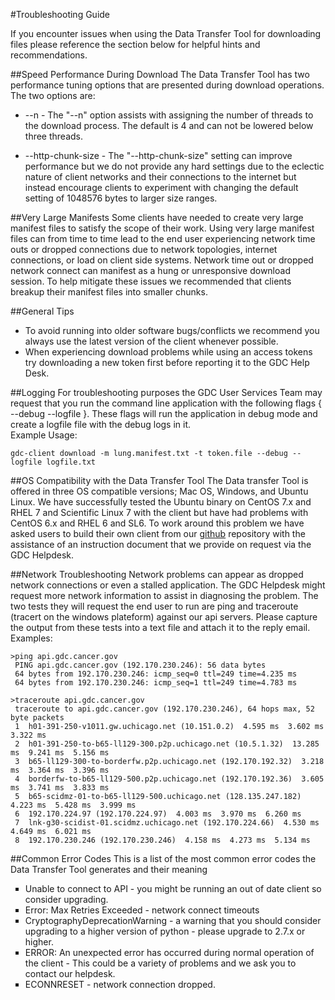 #Troubleshooting Guide

If you encounter issues when using the Data Transfer Tool for downloading files please reference the section below for helpful hints and recommendations.  

##Speed Performance During Download
The Data Transfer Tool has two performance tuning options that are presented during download operations.  The two options are:

* --n - The "--n" option assists with assigning the number of threads to the download process.  The default is 4 and can not be lowered below three threads.

* --http-chunk-size - The "--http-chunk-size" setting can improve performance but we do not provide any hard settings due to the eclectic nature of client networks and their connections to the internet but instead encourage clients to experiment with changing the default setting of 1048576 bytes to larger size ranges.       

##Very Large Manifests
Some clients have needed to create very large manifest files to satisfy the scope of their work.  Using very large manifest files can from time to time lead to the end user experiencing  network time outs or dropped connections due to network topologies, internet connections, or load on client side systems.  Network time out or dropped network connect can manifest as a hung or unresponsive download session. To help mitigate these issues we recommended that clients breakup their manifest files into smaller chunks.  

##General Tips
* To avoid running into older software bugs/conflicts we recommend you always use the latest version of the client whenever possible.  
* When experiencing download problems while using an access tokens try downloading a new token first before reporting it to the GDC Help Desk.  

##Logging
For troubleshooting purposes the GDC User Services Team may request that you run the command line application with the following flags { --debug --logfile }.  These flags will run the application in debug mode and create a logfile file with the debug logs in it.  
Example Usage:
```Debug-Logfile
gdc-client download -m lung.manifest.txt -t token.file --debug --logfile logfile.txt
```

##OS Compatibility with the Data Transfer Tool
The Data transfer Tool is offered in three OS compatible versions; Mac OS, Windows, and Ubuntu Linux.  We have successfully tested the Ubuntu binary on CentOS 7.x and RHEL 7 and Scientific Linux 7 with the client but have had problems with CentOS 6.x and RHEL 6 and SL6.  To work around this problem we have asked users to build their own client from our [github](https://github.com/NCI-GDC/gdc-client) repository with the assistance of an instruction document that we provide on request via the GDC Helpdesk.        


##Network Troubleshooting
Network problems can appear as dropped network connections or even a stalled application.  The GDC Helpdesk might request more network information to assist in diagnosing the problem.  The two tests they will request the end user to run are ping and traceroute (tracert on the windows plateform) against our api servers.  Please capture the output from these tests into a text file and attach it to the reply email.   
Examples:
```Ping
>ping api.gdc.cancer.gov
 PING api.gdc.cancer.gov (192.170.230.246): 56 data bytes
 64 bytes from 192.170.230.246: icmp_seq=0 ttl=249 time=4.235 ms
 64 bytes from 192.170.230.246: icmp_seq=1 ttl=249 time=4.783 ms
```
```Traceroute
>traceroute api.gdc.cancer.gov
 traceroute to api.gdc.cancer.gov (192.170.230.246), 64 hops max, 52 byte packets
 1  h01-391-250-v1011.gw.uchicago.net (10.151.0.2)  4.595 ms  3.602 ms  3.322 ms
 2  h01-391-250-to-b65-ll129-300.p2p.uchicago.net (10.5.1.32)  13.285 ms  9.241 ms  5.156 ms
 3  b65-ll129-300-to-borderfw.p2p.uchicago.net (192.170.192.32)  3.218 ms  3.364 ms  3.396 ms
 4  borderfw-to-b65-ll129-500.p2p.uchicago.net (192.170.192.36)  3.605 ms  3.741 ms  3.833 ms
 5  b65-scidmz-01-to-b65-ll129-500.uchicago.net (128.135.247.182)  4.223 ms  5.428 ms  3.999 ms
 6  192.170.224.97 (192.170.224.97)  4.003 ms  3.970 ms  6.260 ms
 7  lnk-g30-scidist-01.scidmz.uchicago.net (192.170.224.66)  4.530 ms  4.649 ms  6.021 ms
 8  192.170.230.246 (192.170.230.246)  4.158 ms  4.273 ms  5.134 ms
```

##Common Error Codes
This is a list of the most common error codes the Data Transfer Tool generates and their meaning
<ul TYPE="square">
<li> Unable to connect to API - you might be running an out of date client so consider upgrading.</li>
<li> Error: Max Retries Exceeded - network connect timeouts </li>
<li>CryptographyDeprecationWarning - a warning that you should consider upgrading to a higher   
  version of python - please upgrade to 2.7.x or higher.</li>
<li>ERROR: An unexpected error has occurred during normal operation of the client -	This could  be a variety of problems and we ask you to contact our helpdesk.</li>
<li>ECONNRESET - network connection dropped.</li>
